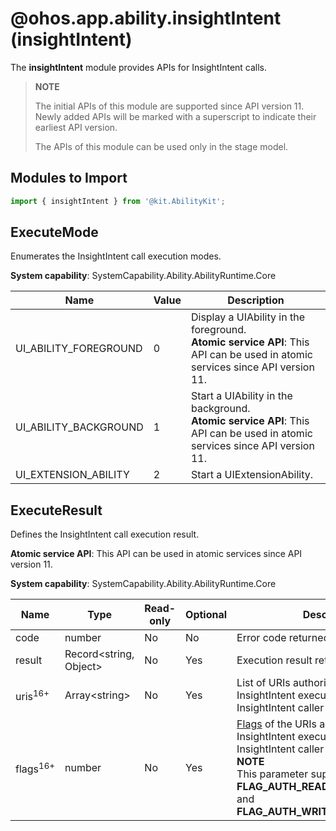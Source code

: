 # @ohos.app.ability.insightIntent (insightIntent)

The **insightIntent** module provides APIs for InsightIntent calls.

> **NOTE**
>
> The initial APIs of this module are supported since API version 11. Newly added APIs will be marked with a superscript to indicate their earliest API version.
>
> The APIs of this module can be used only in the stage model.

## Modules to Import

```ts
import { insightIntent } from '@kit.AbilityKit';
```

## ExecuteMode

Enumerates the InsightIntent call execution modes.

**System capability**: SystemCapability.Ability.AbilityRuntime.Core

| Name| Value| Description|
| -------- | -------- | -------- |
| UI_ABILITY_FOREGROUND | 0 | Display a UIAbility in the foreground.<br>**Atomic service API**: This API can be used in atomic services since API version 11.|
| UI_ABILITY_BACKGROUND | 1 | Start a UIAbility in the background.<br>**Atomic service API**: This API can be used in atomic services since API version 11.|
| UI_EXTENSION_ABILITY | 2 | Start a UIExtensionAbility.|

## ExecuteResult

Defines the InsightIntent call execution result.

**Atomic service API**: This API can be used in atomic services since API version 11.

**System capability**: SystemCapability.Ability.AbilityRuntime.Core

| Name| Type| Read-only| Optional| Description|
| -------- | -------- | -------- | -------- | -------- |
| code | number | No| No| Error code returned.|
| result | Record<string, Object> | No| Yes| Execution result returned.|
| uris<sup>16+</sup> | Array&lt;string&gt; | No| Yes| List of URIs authorized by the InsightIntent executor to the InsightIntent caller during the call.|
| flags<sup>16+</sup> | number | No| Yes| [Flags](js-apis-app-ability-wantConstant.md#flags) of the URIs authorized by the InsightIntent executor to the InsightIntent caller during the call.<br>**NOTE**<br>This parameter supports only **FLAG_AUTH_READ_URI_PERMISSION** and **FLAG_AUTH_WRITE_URI_PERMISSION**.|
